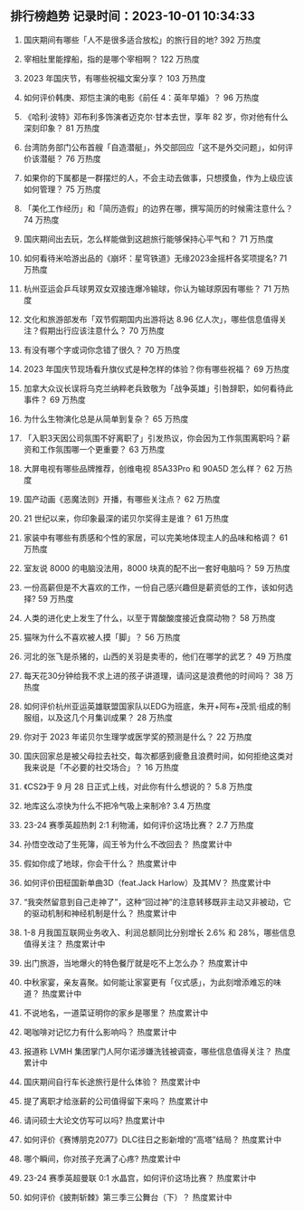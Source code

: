 
## 排行榜趋势 记录时间：2023-10-01 10:34:33
  
  1. 国庆期间有哪些「人不是很多适合放松」的旅行目的地? 392 万热度
    
  2. 宰相肚里能撑船，指的是哪个宰相啊？ 122 万热度
    
  3. 2023 年国庆节，有哪些祝福文案分享？ 103 万热度
    
  4. 如何评价韩庚、郑恺主演的电影《前任 4：英年早婚》？ 96 万热度
    
  5. 《哈利·波特》邓布利多饰演者迈克尔·甘本去世，享年 82 岁，你对他有什么深刻印象？ 81 万热度
    
  6. 台湾防务部门公布首艘「自造潜艇」，外交部回应「这不是外交问题」，如何评价该潜艇？ 76 万热度
    
  7. 如果你的下属都是一群摆烂的人，不会主动去做事，只想摸鱼，作为上级应该如何管理？ 75 万热度
    
  8. 「美化工作经历」和「简历造假」的边界在哪，撰写简历的时候需注意什么？ 74 万热度
    
  9. 国庆期间出去玩，怎么样能做到这趟旅行能够保持心平气和？ 71 万热度
    
  10. 如何看待米哈游出品的《崩坏：星穹铁道》无缘2023金摇杆各奖项提名? 71 万热度
    
  11. 杭州亚运会乒乓球男双女双接连爆冷输球，你认为输球原因有哪些？ 71 万热度
    
  12. 文化和旅游部发布「双节假期国内出游将达 8.96 亿人次」，哪些信息值得关注？假期出行应该注意什么？ 70 万热度
    
  13. 有没有哪个字或词你念错了很久？ 70 万热度
    
  14. 2023 年国庆节现场看升旗仪式是种怎样的体验？你有哪些祝福？ 69 万热度
    
  15. 加拿大众议长误将乌克兰纳粹老兵致敬为「战争英雄」引咎辞职，如何看待此事件？ 69 万热度
    
  16. 为什么生物演化总是从简单到复杂？ 65 万热度
    
  17. 「入职3天因公司氛围不好离职了」引发热议，你会因为工作氛围离职吗？薪资和工作氛围哪一个更重要？ 63 万热度
    
  18. 大屏电视有哪些品牌推荐，创维电视 85A33Pro 和 90A5D 怎么样？ 62 万热度
    
  19. 国产动画《恶魔法则》开播，有哪些关注点？ 62 万热度
    
  20. 21 世纪以来，你印象最深的诺贝尔奖得主是谁？ 61 万热度
    
  21. 家装中有哪些有质感和个性的家居，可以完美地体现主人的品味和格调？ 61 万热度
    
  22. 室友说 8000 的电脑没法用，8000 块真的配不出一套好电脑吗？ 59 万热度
    
  23. 一份高薪但是不大喜欢的工作，一份自己感兴趣但是薪资低的工作，该如何选择? 59 万热度
    
  24. 人类的进化史上发生了什么，以至于胃酸酸度接近食腐动物？ 58 万热度
    
  25. 猫咪为什么不喜欢被人摸「脚」？ 56 万热度
    
  26. 河北的张飞是杀猪的，山西的关羽是卖枣的，他们在哪学的武艺？ 49 万热度
    
  27. 每天花30分钟给我不求上进的孩子讲道理，请问这是浪费他的时间吗？ 38 万热度
    
  28. 如何评价杭州亚运英雄联盟国家队以EDG为班底，朱开+阿布+茂凯·组成的制服组，以及这几个月集训成果？ 28 万热度
    
  29. 你对于 2023 年诺贝尔生理学或医学奖的预测是什么？ 22 万热度
    
  30. 国庆回家总是被父母拉去社交，每次都感到疲惫且浪费时间，如何拒绝这类对我来说是「不必要的社交场合」？ 16 万热度
    
  31. 《CS2》于 9 月 28 日正式上线，对此你有什么想说的？ 5.8 万热度
    
  32. 地库这么凉快为什么不把冷气吸上来制冷? 3.4 万热度
    
  33. 23-24 赛季英超热刺 2:1 利物浦，如何评价这场比赛？ 2.7 万热度
    
  34. 孙悟空改动了生死簿，阎王爷为什么不改回去？ 热度累计中
    
  35. 假如你成了地球，你会干什么？ 热度累计中
    
  36. 如何评价田柾国新单曲3D（feat.Jack Harlow）及其MV？ 热度累计中
    
  37. “我突然留意到自己走神了”，这种“回过神”的注意转移既非主动又非被动，它的驱动机制和神经机制是什么？ 热度累计中
    
  38. 1-8 月我国互联网业务收入、利润总额同比分别增长 2.6% 和 28%，哪些信息值得关注？ 热度累计中
    
  39. 出门旅游，当地爆火的特色餐厅就是吃不上怎么办？ 热度累计中
    
  40. 中秋家宴，亲友喜聚。如何能让家宴更有「仪式感」，为此刻增添难忘的味道？ 热度累计中
    
  41. 不说地名，一道菜证明你的家乡是哪里？ 热度累计中
    
  42. 喝咖啡对记忆力有什么影响吗？ 热度累计中
    
  43. 报道称 LVMH 集团掌门人阿尔诺涉嫌洗钱被调查，哪些信息值得关注？ 热度累计中
    
  44. 国庆期间自行车长途旅行是什么体验？ 热度累计中
    
  45. 提了离职才给涨薪的公司值得留下来吗？ 热度累计中
    
  46. 请问硕士大论文仿写可以吗? 热度累计中
    
  47. 如何评价《赛博朋克2077》DLC往日之影新增的“高塔”结局？ 热度累计中
    
  48. 哪个瞬间，你对孩子充满了心疼? 热度累计中
    
  49. 23-24 赛季英超曼联 0:1 水晶宫，如何评价这场比赛？ 热度累计中
    
  50. 如何评价《披荆斩棘》第三季三公舞台（下）？ 热度累计中
    